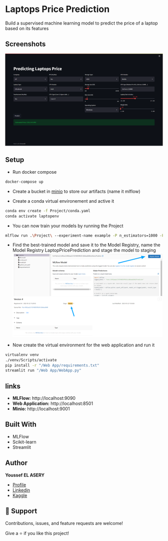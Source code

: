 # Laptops Price Prediction

Build a supervised machine learning model to predict the price of a laptop based on its features

## Screenshots

![Home Page](/images/1.png)


## Setup
- Run docker compose 
```bash
docker-compose up
```

- Create a bucket in [minio](http://localhost:9001) to store our artifacts (name it mlflow)


- Create a conda virtual environement and active it
```bash
conda env create -f Project/conda.yaml
conda activate laptopenv
```

- You can now train your models by running the Project
```bash
mlflow run .\Project\ --experiment-name example -P n_estimators=1000 -P max_samples=0.5 -P max_features=0.75 -P max_depth=30
```
- Find the best-trained model and save it to the Model Registry, name the Model Registry LaptopPricePrediction and stage the model to staging
![Model Register](/images/2.png)
![Model Register](/images/3.png)

- Now create the virtual environment for the web application and run it

```bash
virtualenv venv
./venv/Scripts/activate
pip install -r "/Web App/requirements.txt"
streamlit run "/Web App/WebApp.py"
```

## links
- **MLFlow:**    http://localhost:9090
- **Web Application:**  http://localhost:8501
- **Minio:**  http://localhost:9001

## Built With

- MLFlow
- Scikit-learn
- Streamlit


## Author

**Youssef EL ASERY**

- [Profile](https://github.com/ysfesr "Youssef ELASERY")
- [Linkedin](https://www.linkedin.com/in/youssef-elasery/ "Welcome")
- [Kaggle](https://www.kaggle.com/youssefelasery "Welcome")


## 🤝 Support

Contributions, issues, and feature requests are welcome!

Give a ⭐️ if you like this project!